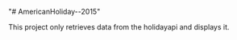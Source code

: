 "# AmericanHoliday--2015" 

This project only retrieves data from the holidayapi and displays it.



